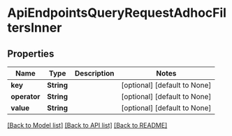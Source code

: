 # ApiEndpointsQueryRequestAdhocFiltersInner

## Properties
Name | Type | Description | Notes
------------ | ------------- | ------------- | -------------
**key** | **String** |  | [optional] [default to None]
**operator** | **String** |  | [optional] [default to None]
**value** | **String** |  | [optional] [default to None]

[[Back to Model list]](../README.md#documentation-for-models) [[Back to API list]](../README.md#documentation-for-api-endpoints) [[Back to README]](../README.md)


